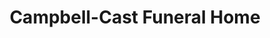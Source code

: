 ---
title: "Campbell-Cast Funeral Home"
url: /holden/campbell-cast-funeral-home/
shop: Bestattungen
---